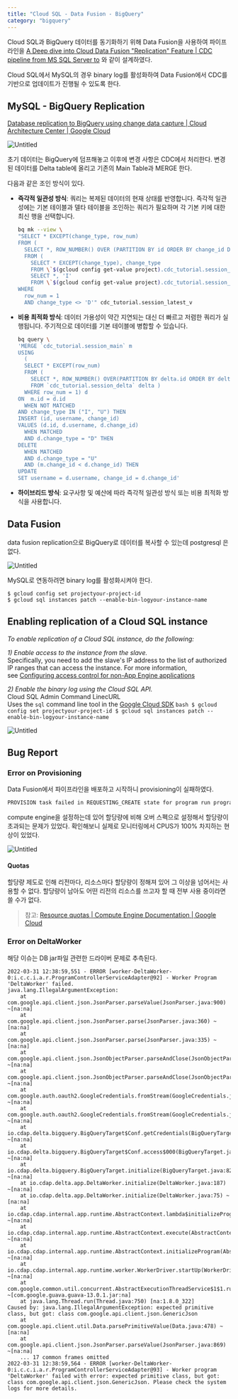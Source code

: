 ```yaml
---
title: "Cloud SQL - Data Fusion - BigQuery"
category: "bigquery"
---
```


Cloud SQL과 BigQuery 데이터를 동기화하기 위해 Data Fusion을 사용하여 파이프라인을 [A Deep dive into Cloud Data Fusion "Replication" Feature | CDC pipeline from MS SQL Server to](https://blog.searce.com/a-deep-dive-into-cloud-data-fusion-replication-feature-cdc-pipeline-from-ms-sql-server-to-5534ef58f074)
와 같이 설계하였다.

Cloud SQL에서 MySQL의 경우 binary log를 활성화하여 Data Fusion에서 CDC를 기반으로 업데이트가 진행될 수 있도록 한다.

## MySQL - BigQuery Replication

[Database replication to BigQuery using change data capture | Cloud Architecture Center | Google Cloud](https://cloud.google.com/architecture/database-replication-to-bigquery-using-change-data-capture)

![Untitled](Untitled.png)

초기 데이터는 BigQuery에 덤프해놓고 이후에 변경 사항은 CDC에서 처리한다. 변경된 데이터를 Delta table에 올리고 기존의 Main Table과 MERGE 한다.

다음과 같은 조인 방식이 있다.

- **즉각적 일관성 방식**: 쿼리는 복제된 데이터의 현재 상태를 반영합니다. 즉각적 일관성에는 기본 테이블과 델타 테이블을 조인하는 쿼리가 필요하며 각 기본 키에 대한 최신 행을 선택합니다.
    
    ```bash
    bq mk --view \
    "SELECT * EXCEPT(change_type, row_num)
    FROM (
      SELECT *, ROW_NUMBER() OVER (PARTITION BY id ORDER BY change_id DESC) AS row_num
      FROM (
        SELECT * EXCEPT(change_type), change_type
        FROM \`$(gcloud config get-value project).cdc_tutorial.session_delta\` UNION ALL
        SELECT *, 'I'
        FROM \`$(gcloud config get-value project).cdc_tutorial.session_main\`))
    WHERE
      row_num = 1
      AND change_type <> 'D'" cdc_tutorial.session_latest_v
    ```
    
- **비용 최적화 방식**: 데이터 가용성이 약간 지연되는 대신 더 빠르고 저렴한 쿼리가 실행됩니다. 주기적으로 데이터를 기본 테이블에 병합할 수 있습니다.
    
    ```bash
    bq query \
    'MERGE `cdc_tutorial.session_main` m
    USING
      (
      SELECT * EXCEPT(row_num)
      FROM (
        SELECT *, ROW_NUMBER() OVER(PARTITION BY delta.id ORDER BY delta.change_id DESC) AS row_num
        FROM `cdc_tutorial.session_delta` delta )
      WHERE row_num = 1) d
    ON  m.id = d.id
      WHEN NOT MATCHED
    AND change_type IN ("I", "U") THEN
    INSERT (id, username, change_id)
    VALUES (d.id, d.username, d.change_id)
      WHEN MATCHED
      AND d.change_type = "D" THEN
    DELETE
      WHEN MATCHED
      AND d.change_type = "U"
      AND (m.change_id < d.change_id) THEN
    UPDATE
    SET username = d.username, change_id = d.change_id'
    ```
    
- **하이브리드 방식**: 요구사항 및 예산에 따라 즉각적 일관성 방식 또는 비용 최적화 방식을 사용합니다.

## Data Fusion
data fusion replication으로 BigQuery로 데이터를 복사할 수 있는데 postgresql 은 없다. 

![Untitled](Untitled%201.png)

MySQL로 연동하려면 binary log를 활성화시켜야 한다.

```
$ gcloud config set projectyour-project-id
$ gcloud sql instances patch --enable-bin-logyour-instance-name
```

## Enabling replication of a Cloud SQL instance

*To enable replication of a Cloud SQL instance, do the following:*

*1) Enable access to the instance from the slave.*  
    Specifically, you need to add the slave's IP address to the list of authorized IP ranges that can access the instance. For more information, see [Configuring access control for non-App Engine applications](https://download.huihoo.com/google/gdgdevkit/DVD1/developers.google.com/cloud-sql/docs/access_control.html#appaccess)

*2) Enable the binary log using the Cloud SQL API.*  
    Cloud SQL Admin Command LinecURL  
    Uses the `sql` command line tool in the [Google Cloud SDK](https://download.huihoo.com/google/gdgdevkit/DVD1/developers.google.com/cloud/sdk/index.html) 
    ```bash
    $ gcloud config set projectyour-project-id
    $ gcloud sql instances patch --enable-bin-logyour-instance-name    
    ```

![Untitled](Untitled%202.png)

## Bug Report

### Error on Provisioning 
Data Fusion에서 파이프라인을 배포하고 시작하니 provisioning이 실패하였다.   

```bash
PROVISION task failed in REQUESTING_CREATE state for program run program_run:default.test-2.-SNAPSHOT.worker.DeltaWorker.f10567d8-b0e7-11ec-a3f1-42bae283f4a8 due to Dataproc operation failure: INVALID_ARGUMENT: Insufficient 'CPUS' quota. Requested 1.0, available 0.0..

```  
compute engine을 설정하는데 있어 할당량에 비해 오버 스펙으로 설정해서 할당량이 초과되는 문제가 있었다. 확인해보니 실제로 모니터링에서 CPUS가 100% 차지하는 현상이 있었다.

![Untitled](Untitled%2011.png)


#### Quotas
할당량 제도로 인해 리전마다, 리소스마다 할당량이 정해져 있어 그 이상을 넘어서는 사용할 수 없다. 할당량이 남아도 어떤 리전의 리소스를 쓰고자 할 때 전부 사용 중이라면 쓸 수가 없다. 

> 참고: [Resource quotas | Compute Engine Documentation | Google Cloud](https://cloud.google.com/compute/quotas#gcloud)

### Error on DeltaWorker
해당 이슈는 DB jar파일 관련한 드라이버 문제로 추측된다.

```
2022-03-31 12:38:59,551 - ERROR [worker-DeltaWorker-0:i.c.c.i.a.r.ProgramControllerServiceAdapter@92] - Worker Program 'DeltaWorker' failed.
java.lang.IllegalArgumentException:
	at com.google.api.client.json.JsonParser.parseValue(JsonParser.java:900) ~[na:na]
	at com.google.api.client.json.JsonParser.parse(JsonParser.java:360) ~[na:na]
	at com.google.api.client.json.JsonParser.parse(JsonParser.java:335) ~[na:na]
	at com.google.api.client.json.JsonObjectParser.parseAndClose(JsonObjectParser.java:79) ~[na:na]
	at com.google.api.client.json.JsonObjectParser.parseAndClose(JsonObjectParser.java:73) ~[na:na]
	at com.google.auth.oauth2.GoogleCredentials.fromStream(GoogleCredentials.java:157) ~[na:na]
	at com.google.auth.oauth2.GoogleCredentials.fromStream(GoogleCredentials.java:134) ~[na:na]
	at io.cdap.delta.bigquery.BigQueryTarget$Conf.getCredentials(BigQueryTarget.java:277) ~[na:na]
	at io.cdap.delta.bigquery.BigQueryTarget$Conf.access$000(BigQueryTarget.java:184) ~[na:na]
	at io.cdap.delta.bigquery.BigQueryTarget.initialize(BigQueryTarget.java:82) ~[na:na]
	at io.cdap.delta.app.DeltaWorker.initialize(DeltaWorker.java:187) ~[na:na]
	at io.cdap.delta.app.DeltaWorker.initialize(DeltaWorker.java:75) ~[na:na]
	at io.cdap.cdap.internal.app.runtime.AbstractContext.lambda$initializeProgram$6(AbstractContext.java:602) ~[na:na]
	at io.cdap.cdap.internal.app.runtime.AbstractContext.execute(AbstractContext.java:562) ~[na:na]
	at io.cdap.cdap.internal.app.runtime.AbstractContext.initializeProgram(AbstractContext.java:599) ~[na:na]
	at io.cdap.cdap.internal.app.runtime.worker.WorkerDriver.startUp(WorkerDriver.java:77) ~[na:na]
	at com.google.common.util.concurrent.AbstractExecutionThreadService$1$1.run(AbstractExecutionThreadService.java:47) ~[com.google.guava.guava-13.0.1.jar:na]
	at java.lang.Thread.run(Thread.java:750) [na:1.8.0_322]
Caused by: java.lang.IllegalArgumentException: expected primitive class, but got: class com.google.api.client.json.GenericJson
	at com.google.api.client.util.Data.parsePrimitiveValue(Data.java:478) ~[na:na]
	at com.google.api.client.json.JsonParser.parseValue(JsonParser.java:869) ~[na:na]
	... 17 common frames omitted
2022-03-31 12:38:59,564 - ERROR [worker-DeltaWorker-0:i.c.c.i.a.r.ProgramControllerServiceAdapter@93] - Worker program 'DeltaWorker' failed with error: expected primitive class, but got: class com.google.api.client.json.GenericJson. Please check the system logs for more details.
```